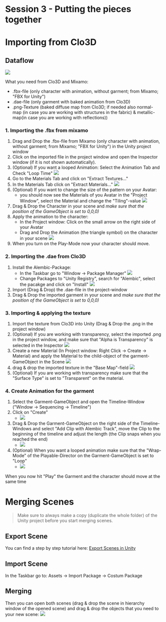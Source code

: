# Session 3 - Putting the pieces together

# Importing from Clo3D 

## Dataflow 
![](images/220112_UnityClo.jpg)

What you need from Clo3D and Mixamo: 
- .fbx-file (only character with animation, without garment; from Mixamo; "FBX for Unity")
- .dae-file (only garment with baked animation from Clo3D)
- .png-Texture (baked diffuse map from Clo3D; if needed also normal-map (in case you are working with structures in the fabric) & metallic-map(in case you are working with reflections))

### 1. Importing the .fbx from mixamo 

1. Drag and Drop the .fbx-file from Mixamo (only character with animation, without garment; from Mixamo; "FBX for Unity") in the Unity project window
2. Click on the imported file in the project window and open the Inspector window (if it is not shown automatically). 
2. (Optional) If you want a looped Animation: Select the Animation Tab and Check "Loop Time"
	![](images/animation_garment.jpeg)	
3. Go to the Materials Tab and click on "Extract Textures..."
4. In the Materials Tab click on "Extract Materials..."
	![](images/materials.jpeg)	
5. (Optional) If you want to change the size of the pattern on your Avatar: 
	- you should now see the Materials of you Avatar in the "Project Window", select the Material and change the "Tiling"-value
	![](images/tiling.jpeg)		
6. Drag & Drop the Character in your scene and _make sure that the position of the GameObject is set to 0,0,0)_ 
7. Apply the animation to the character: 
	- In the Project window: Click on the small arrow on the right side of your Avatar
	- Drag and Drop the Animation (the triangle symbol) on the character in your scene
	![](images/applyanimation.gif)
8. When you turn on the Play-Mode now your character should move. 



### 2. Importing the .dae from Clo3D 
1. Install the Alembic-Package:
	- In the Taskbar go to "Window -> Package Manager"
	![](images/packagemanager1.jpeg)
	- Change Packages to "Unity Registry", search for "Alembic", select the pacakge and click on "Install"
	![](images/packagemanager2.jpeg)
2. Import (Drag & Drop) the .dae-file in the project-window 
3. Drag & Drop the imported garment in your scene and _make sure that the position of the GameObject is set to 0,0,0)_ 


### 3. Importing & applying the texture
1. Import the texture from Clo3D into Unity (Drag & Drop the .png in the project window)
2. (Optional) If you are working with transparency, select the imported .png in the project window, and make sure that "Alpha is Transparency" is selected in the Inspector
	![](images/transparency1.jpeg)
3. Create a new Material (In Project window: Right Click -> Create -> Material) and apply the Material to the child-object of the garment-GameObject in the Scene
	![](images/texture1.gif)
4. drag & drop the imported texture in the "Base Map"-field 
	![](images/texture2.gif)
5. (Optional) If you are working with transparency make sure that the "Surface Type" is set to "Transparent" on the material. 


### 4. Create Animation for the garment
1. Select the Garment-GameObject and open the Timeline-Window ("Window -> Sequencing -> Timeline")
2. Click on "Create"
	- ![](images/timelinegarment1.jpeg)
3. Drag & Drop the Garment-GameObject on the right side of the Timeline-Windows and select "Add Clip with Alembic Track", move the Clip to the beginning of the timeline and adjust the length (the Clip snaps when you reached the end)
	- ![](images/timelinegarment2.gif)
4. (Optional) When you want a looped animation make sure that the "Wrap-Mode" of the Playable-Director on the Garment-GameObject is set to "Loop"
	- ![](images/timelinegarment3.jpeg)

When you now hit "Play" the Garment and the character should move at the same time

# <a name="merging"></a> Merging Scenes 

> Make sure to always make a copy (duplicate the whole folder) of the Unity project before you start merging scenes. 

## Export Scene
You can find a step by step tutorial here: 
[Export Scenes in Unity](https://vionixstudio.com/2021/10/25/export-a-scene-in-unity/)

## Import Scene 

In the Taskbar go to: Assets -> Import Package -> Costum Package

## Merging 
Then you can open both scenes (drag & drop the scene in hierarchy window of the opened scene) and drag & drop the objects that you need to your new scene: 
![](images/merge.gif)

